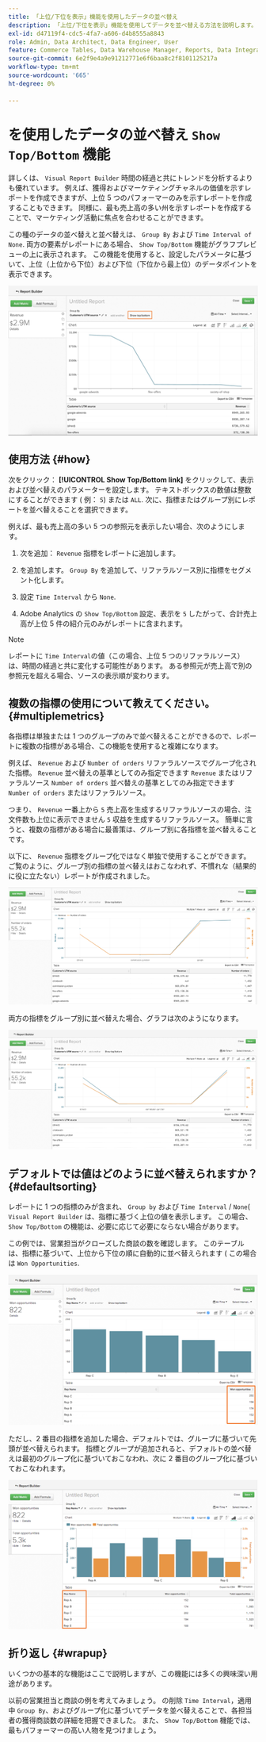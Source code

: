 ```yaml
---
title: 「上位/下位を表示」機能を使用したデータの並べ替え
description: 「上位/下位を表示」機能を使用してデータを並べ替える方法を説明します。
exl-id: d47119f4-cdc5-4fa7-a606-d4b8555a8843
role: Admin, Data Architect, Data Engineer, User
feature: Commerce Tables, Data Warehouse Manager, Reports, Data Integration
source-git-commit: 6e2f9e4a9e91212771e6f6baa8c2f8101125217a
workflow-type: tm+mt
source-wordcount: '665'
ht-degree: 0%

---
```


# を使用したデータの並べ替え `Show Top/Bottom` 機能

詳しくは、 `Visual Report Builder` 時間の経過と共にトレンドを分析するよりも優れています。 例えば、獲得およびマーケティングチャネルの価値を示すレポートを作成できますが、上位 5 つのパフォーマーのみを示すレポートを作成することもできます。 同様に、最も売上高の多い州を示すレポートを作成することで、マーケティング活動に焦点を合わせることができます。

この種のデータの並べ替えと並べ替えは、 `Group By` および `Time Interval of None`. 両方の要素がレポートにある場合、 `Show Top/Bottom` 機能がグラフプレビューの上に表示されます。 この機能を使用すると、設定したパラメータに基づいて、上位（上位から下位）および下位（下位から最上位）のデータポイントを表示できます。

![ビジュアルReport Builderで上/下の機能を表示](../../assets/Show_Top_Bottom.png)

## 使用方法 {#how}

次をクリック： **[!UICONTROL Show Top/Bottom link]** をクリックして、表示および並べ替えのパラメーターを設定します。 テキストボックスの数値は整数にすることができます ( 例： `5`) または `ALL`. 次に、指標またはグループ別にレポートを並べ替えることを選択できます。

例えば、最も売上高の多い 5 つの参照元を表示したい場合、次のようにします。

1. 次を追加： `Revenue` 指標をレポートに追加します。

1. を追加します。 `Group By` を追加して、リファラルソース別に指標をセグメント化します。

1. 設定 `Time Interval` から `None`.

1. Adobe Analytics の `Show Top/Bottom` 設定、表示を `5` したがって、合計売上高が上位 5 件の紹介元のみがレポートに含まれます。

>[!NOTE]
>
>レポートに `Time Interval`の値（この場合、上位 5 つのリファラルソース）は、時間の経過と共に変化する可能性があります。 ある参照元が売上高で別の参照元を超える場合、ソースの表示順が変わります。

## 複数の指標の使用について教えてください。 {#multiplemetrics}

各指標は単独または 1 つのグループのみで並べ替えることができるので、レポートに複数の指標がある場合、この機能を使用すると複雑になります。

例えば、 `Revenue` および `Number of orders` リファラルソースでグループ化された指標。 `Revenue` 並べ替えの基準としてのみ指定できます `Revenue` またはリファラルソース `Number of orders` 並べ替えの基準としてのみ指定できます `Number of orders` またはリファラルソース。

つまり、 `Revenue` 一番上から `5` 売上高を生成するリファラルソースの場合、注文件数も上位に表示できません `5` 収益を生成するリファラルソース。 簡単に言うと、複数の指標がある場合に最善策は、グループ別に各指標を並べ替えることです。

以下に、 `Revenue` 指標をグループ化ではなく単独で使用することができます。 ご覧のように、グループ別の指標の並べ替えはおこなわれず、不慣れな（結果的に役に立たない）レポートが作成されました。

![奇妙で役に立たないレポート結果。](../../assets/strange-report-results.png)

両方の指標をグループ別に並べ替えた場合、グラフは次のようになります。

![グループ別に両方の指標を並べ替えています。](../../assets/sort-metrics-by-grouping.png)

## デフォルトでは値はどのように並べ替えられますか？ {#defaultsorting}

レポートに 1 つの指標のみが含まれ、 `Group by` および `Time Interval` / `None`( `Visual Report Builder` は、指標に基づく上位の値を表示します。 この場合、 `Show Top/Bottom` の機能は、必要に応じて必要にならない場合があります。

この例では、営業担当がクローズした商談の数を確認します。 このテーブルは、指標に基づいて、上位から下位の順に自動的に並べ替えられます ( この場合は `Won Opportunities`.

![指標による並べ替え。](../../assets/Ordered_by_metric.png)

ただし、2 番目の指標を追加した場合、デフォルトでは、グループに基づいて先頭が並べ替えられます。 指標とグループが追加されると、デフォルトの並べ替えは最初のグループ化に基づいておこなわれ、次に 2 番目のグループ化に基づいておこなわれます。

![グループによる並べ替え。](../../assets/Ordered_by_grouping.png)

## 折り返し {#wrapup}

いくつかの基本的な機能はここで説明しますが、この機能には多くの興味深い用途があります。

以前の営業担当と商談の例を考えてみましょう。 の削除 `Time Interval`，適用中 `Group By`、およびグループ化に基づいてデータを並べ替えることで、各担当者の獲得商談数の詳細を把握できました。 また、 `Show Top/Bottom` 機能では、最もパフォーマーの高い人物を見つけましょう。

